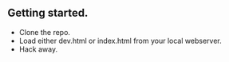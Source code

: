 Getting started.
--------

* Clone the repo.
* Load either dev.html or index.html from your local webserver.
* Hack away.